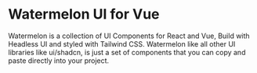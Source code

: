 # Watermelon UI for Vue
Watermelon is a collection of UI Components for React and Vue, Build with Headless UI and styled with Tailwind CSS. Watermelon like all other UI libraries like ui/shadcn, is just a set of components that you can copy and paste directly into your project.
